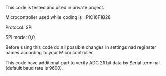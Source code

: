 This code is tested and used in private project.

Microcontroller used while coding is : PIC16F1828

Protocol: SPI

SPI mode: 0,0

Before using this code do all possible changes in settings nad reginster names according to your Micro controller.

This code have additional part to verify ADC 21 bit data by Serial terminal.(default baud rate is 9600).
